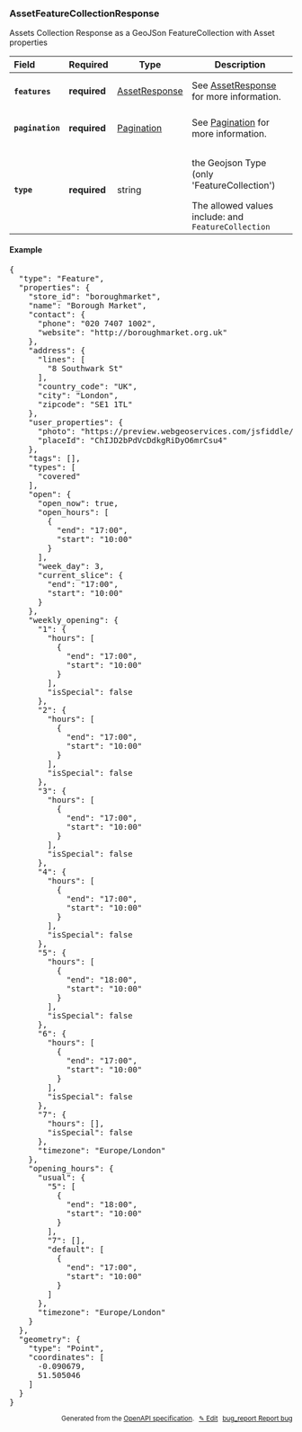 <!--- This is a generated file, do not edit! -->
<!--- [START woosmap_http_schema_assetfeaturecollectionresponse] -->
<h3 class="schema-object" id="AssetFeatureCollectionResponse">AssetFeatureCollectionResponse</h3>

Assets Collection Response as a GeoJSon FeatureCollection with Asset properties

| Field                                                                                                                       | Required     | Type                                            | Description                                                                                                                                                                         |
| :-------------------------------------------------------------------------------------------------------------------------- | ------------ | ----------------------------------------------- | ----------------------------------------------------------------------------------------------------------------------------------------------------------------------------------- |
| <h4 id="AssetFeatureCollectionResponse-features" class="add-link schema-object-property-key"><code>features</code></h4>     | **required** | [AssetResponse](#AssetResponse "AssetResponse") | See [AssetResponse](#AssetResponse "AssetResponse") for more information.                                                                                                           |
| <h4 id="AssetFeatureCollectionResponse-pagination" class="add-link schema-object-property-key"><code>pagination</code></h4> | **required** | [Pagination](#Pagination "Pagination")          | See [Pagination](#Pagination "Pagination") for more information.                                                                                                                    |
| <h4 id="AssetFeatureCollectionResponse-type" class="add-link schema-object-property-key"><code>type</code></h4>             | **required** | string                                          | <div class="nonref-property-description"><p>the Geojson Type (only 'FeatureCollection')</p><div class="notranslate">The allowed values include: and `FeatureCollection`</div></div> |

<h4 class="schema-object-example" id="AssetFeatureCollectionResponse-example">Example</h4>

<pre class="notranslate lang-json prettyprint">{
  "type": "Feature",
  "properties": {
    "store_id": "boroughmarket",
    "name": "Borough Market",
    "contact": {
      "phone": "020 7407 1002",
      "website": "http://boroughmarket.org.uk"
    },
    "address": {
      "lines": [
        "8 Southwark St"
      ],
      "country_code": "UK",
      "city": "London",
      "zipcode": "SE1 1TL"
    },
    "user_properties": {
      "photo": "https://preview.webgeoservices.com/jsfiddle/boroughmarket.jpeg",
      "placeId": "ChIJD2bPdVcDdkgRiDyO6mrCsu4"
    },
    "tags": [],
    "types": [
      "covered"
    ],
    "open": {
      "open_now": true,
      "open_hours": [
        {
          "end": "17:00",
          "start": "10:00"
        }
      ],
      "week_day": 3,
      "current_slice": {
        "end": "17:00",
        "start": "10:00"
      }
    },
    "weekly_opening": {
      "1": {
        "hours": [
          {
            "end": "17:00",
            "start": "10:00"
          }
        ],
        "isSpecial": false
      },
      "2": {
        "hours": [
          {
            "end": "17:00",
            "start": "10:00"
          }
        ],
        "isSpecial": false
      },
      "3": {
        "hours": [
          {
            "end": "17:00",
            "start": "10:00"
          }
        ],
        "isSpecial": false
      },
      "4": {
        "hours": [
          {
            "end": "17:00",
            "start": "10:00"
          }
        ],
        "isSpecial": false
      },
      "5": {
        "hours": [
          {
            "end": "18:00",
            "start": "10:00"
          }
        ],
        "isSpecial": false
      },
      "6": {
        "hours": [
          {
            "end": "17:00",
            "start": "10:00"
          }
        ],
        "isSpecial": false
      },
      "7": {
        "hours": [],
        "isSpecial": false
      },
      "timezone": "Europe/London"
    },
    "opening_hours": {
      "usual": {
        "5": [
          {
            "end": "18:00",
            "start": "10:00"
          }
        ],
        "7": [],
        "default": [
          {
            "end": "17:00",
            "start": "10:00"
          }
        ]
      },
      "timezone": "Europe/London"
    }
  },
  "geometry": {
    "type": "Point",
    "coordinates": [
      -0.090679,
      51.505046
    ]
  }
}</pre>

<p style="text-align: right; font-size: smaller;">Generated from the <a data-label="openapi-github" href="https://github.com/woosmap/openapi-specification" title="Woosmap OpenAPI Specification" class="external">OpenAPI specification</a>.
<a data-label="openapi-github-woosmap-http-schema-assetfeaturecollectionresponse" data-action="edit" style="margin-left: 5px;" href="https://github.com/woosmap/openapi-specification/blob/main/specification/schemas/AssetFeatureCollectionResponse.yml" title="Edit on GitHub">✎ Edit</a>
<a data-label="openapi-github-woosmap-http-schema-assetfeaturecollectionresponse" data-action="bug" style="margin-left: 5px;" href="https://github.com/woosmap/openapi-specification/issues/new?assignees=&labels=type%3A+bug%2C+triage+me&template=bug_report.md&title=[schemas] Bug - AssetFeatureCollectionResponse" title="File bug for schemas on GitHub"><span class="material-icons">bug_report</span> Report bug</a>
</p>

<!--- [END woosmap_http_schema_assetfeaturecollectionresponse] -->

